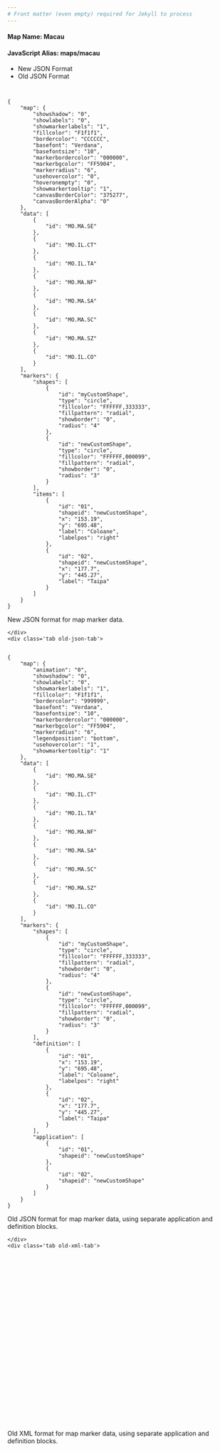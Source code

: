 ```yaml
---
# Front matter (even empty) required for Jekyll to process
---
```


#### Map Name: Macau

#### JavaScript Alias: maps/macau


<div class="code-wrapper">
<ul class='code-tabs'>
    <li class='active'>
        <a data-toggle='new-json'>New JSON Format</a>
    </li>
    <li>
        <a data-toggle='old-json'>Old JSON Format</a>
    </li>
</ul>
<div class='tab-content'>
    <pre class='plain-code'></pre>
    <div class='tab new-json-tab active'>
<pre><code class="language-javascript">
{
    "map": {
        "showshadow": "0",
        "showlabels": "0",
        "showmarkerlabels": "1",
        "fillcolor": "F1f1f1",
        "bordercolor": "CCCCCC",
        "basefont": "Verdana",
        "basefontsize": "10",
        "markerbordercolor": "000000",
        "markerbgcolor": "FF5904",
        "markerradius": "6",
        "usehovercolor": "0",
        "hoveronempty": "0",
        "showmarkertooltip": "1",
        "canvasBorderColor": "375277",
        "canvasBorderAlpha": "0"
    },
    "data": [
        {
            "id": "MO.MA.SE"
        },
        {
            "id": "MO.IL.CT"
        },
        {
            "id": "MO.IL.TA"
        },
        {
            "id": "MO.MA.NF"
        },
        {
            "id": "MO.MA.SA"
        },
        {
            "id": "MO.MA.SC"
        },
        {
            "id": "MO.MA.SZ"
        },
        {
            "id": "MO.IL.CO"
        }
    ],
    "markers": {
        "shapes": [
            {
                "id": "myCustomShape",
                "type": "circle",
                "fillcolor": "FFFFFF,333333",
                "fillpattern": "radial",
                "showborder": "0",
                "radius": "4"
            },
            {
                "id": "newCustomShape",
                "type": "circle",
                "fillcolor": "FFFFFF,000099",
                "fillpattern": "radial",
                "showborder": "0",
                "radius": "3"
            }
        ],
        "items": [
            {
                "id": "01",
                "shapeid": "newCustomShape",
                "x": "153.19",
                "y": "695.48",
                "label": "Coloane",
                "labelpos": "right"
            },
            {
                "id": "02",
                "shapeid": "newCustomShape",
                "x": "177.7",
                "y": "445.27",
                "label": "Taipa"
            }
        ]
    }
}
</code></pre>


<p class='text-success'>New JSON format for map marker data.</p>

    </div>
    <div class='tab old-json-tab'>
<pre><code class="language-javascript">
{
    "map": {
        "animation": "0",
        "showshadow": "0",
        "showlabels": "0",
        "showmarkerlabels": "1",
        "fillcolor": "F1f1f1",
        "bordercolor": "999999",
        "basefont": "Verdana",
        "basefontsize": "10",
        "markerbordercolor": "000000",
        "markerbgcolor": "FF5904",
        "markerradius": "6",
        "legendposition": "bottom",
        "usehovercolor": "1",
        "showmarkertooltip": "1"
    },
    "data": [
        {
            "id": "MO.MA.SE"
        },
        {
            "id": "MO.IL.CT"
        },
        {
            "id": "MO.IL.TA"
        },
        {
            "id": "MO.MA.NF"
        },
        {
            "id": "MO.MA.SA"
        },
        {
            "id": "MO.MA.SC"
        },
        {
            "id": "MO.MA.SZ"
        },
        {
            "id": "MO.IL.CO"
        }
    ],
    "markers": {
        "shapes": [
            {
                "id": "myCustomShape",
                "type": "circle",
                "fillcolor": "FFFFFF,333333",
                "fillpattern": "radial",
                "showborder": "0",
                "radius": "4"
            },
            {
                "id": "newCustomShape",
                "type": "circle",
                "fillcolor": "FFFFFF,000099",
                "fillpattern": "radial",
                "showborder": "0",
                "radius": "3"
            }
        ],
        "definition": [
            {
                "id": "01",
                "x": "153.19",
                "y": "695.48",
                "label": "Coloane",
                "labelpos": "right"
            },
            {
                "id": "02",
                "x": "177.7",
                "y": "445.27",
                "label": "Taipa"
            }
        ],
        "application": [
            {
                "id": "01",
                "shapeid": "newCustomShape"
            },
            {
                "id": "02",
                "shapeid": "newCustomShape"
            }
        ]
    }
}
</code></pre>


<p class='text-success'>Old JSON format for map marker data, using separate application and definition blocks.</p>

    </div>
    <div class='tab old-xml-tab'>
<pre><code class="language-html">
<map animation='0' showShadow='0' showLabels='0' showMarkerLabels='1' fillColor='F1f1f1' borderColor='999999' baseFont='Verdana' baseFontSize='10' markerBorderColor='000000' markerBgColor='FF5904' markerRadius='6' legendPosition='bottom' useHoverColor='1' showMarkerToolTip='1'  >
	<data>
		<entity id='MO.MA.SE'  />
		<entity id='MO.IL.CT'  />
		<entity id='MO.IL.TA'  />
		<entity id='MO.MA.NF'  />
		<entity id='MO.MA.SA'  />
		<entity id='MO.MA.SC'  />
		<entity id='MO.MA.SZ'  />
		<entity id='MO.IL.CO'  />
	</data>
	<markers>
	   <shapes>
	 	     <shape id='myCustomShape' type='circle' fillColor='FFFFFF,333333'  fillPattern='radial' showborder='0' radius='4'/>
			 <shape id='newCustomShape' type='circle' fillColor='FFFFFF,000099'  fillPattern='radial' showborder='0' radius='3'/>
		</shapes>
		<definition>
			<marker id='01' x='153.19' y='695.48' label='Coloane' labelPos='right' />
			<marker id='02' x='177.7' y='445.27' label='Taipa'  />
		</definition>
		<application>
			<marker id='01' shapeId='newCustomShape'  />
			<marker id='02' shapeId='newCustomShape'  />
		</application>
	</markers>
</map>
</code></pre>

<p class='text-success'>Old XML format for map marker data, using separate application and definition blocks.</p>

</div>
</div>
</div>
